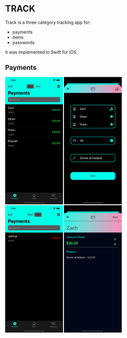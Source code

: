 # TRACK
Track is a three category tracking app for: 
- payments
- items 
- passwords

It was implemented in Swift for IOS.

## Payments
<p float="left">
  <img src="/assets/payments1.png" alt="Payments 1 photo" style="height: 411px; width:187.5px;"/>
  <img src="/assets/payments2.png" alt="Payments 1 photo" style="height: 411px; width:187.5px;"/>
  <img src="/assets/payments3.png" alt="Payments 1 photo" style="height: 411px; width:187.5px;"/>
  <img src="/assets/payments4.png" alt="Payments 1 photo" style="height: 411px; width:187.5px;"/>
 </p>

